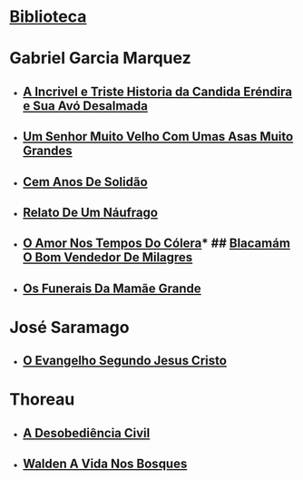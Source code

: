 # [Biblioteca](https://humbertoeliasoares01.github.io/Biblioteca/)
# Gabriel Garcia Marquez
* ## [A Incrivel e Triste Historia da Candida Eréndira e Sua Avó Desalmada](Gabriel%20Garcia%20Marquez/A%20Incrivel%20e%20Triste%20Historia%20da%20Candida%20Er%20-%20Gabriel%20Garcia%20Marquez.pdf)
* ## [Um Senhor Muito Velho Com Umas Asas Muito Grandes](Gabriel%20Garcia%20Marquez/Um%20senhor%20muito%20velho%20com%20umas%20asas%20muito%20grandes.pdf) 
* ## [Cem Anos De Solidão](Gabriel%20Garcia%20Marquez/Cem%20Anos%20de%20Solidão%20-%20Gabriel%20Garcia%20Marquez.pdf)
* ## [Relato De Um Náufrago](Gabriel%20Garcia%20Marquez/Muestra-Relato-de-un-Naufrago.pdf)
* ## [O Amor Nos Tempos Do Cólera](Gabriel%20Garcia%20Marquez/olhosdecaoazulgabrielgarciamarquez.pdf)* ## [Blacamám O Bom Vendedor De Milagres](Gabriel%20Garcia%20Marquez/Blacamán.pdf)
* ## [Os Funerais Da Mamãe Grande](Gabriel%20Garcia%20Marquez/Os%20Funerais%20da%20Mamãe%20Grande.pdf)
# José Saramago
* ## [O Evangelho Segundo Jesus Cristo](José%20Saramago/O%20Evangelho%20Segundo%20Jesus%20Cristo%20-%20José%20Saramago.pdf)
# Thoreau
* ## [A Desobediência Civil](Thoreau/A%20Desobediência%20Civil%20-%20thoreau.pdf) 
* ## [Walden A Vida Nos Bosques](Thoreau/Walden%20a%20Vida%20nos%20Bosques.pdf)
 